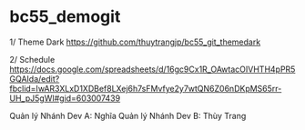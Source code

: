 # bc55_demogit

1/ Theme Dark
https://github.com/thuytrangjp/bc55_git_themedark

2/ Schedule
https://docs.google.com/spreadsheets/d/16gc9Cx1R_OAwtacOIVHTH4pPR5GQAIda/edit?fbclid=IwAR3XLxD1XDBef8LXej6h7sFMvfye2y7wtQN6Z06nDKpMS65rr-UH_pJ5gWI#gid=603007439

Quản lý Nhánh Dev A: Nghĩa
Quản lý Nhánh Dev B: Thùy Trang
